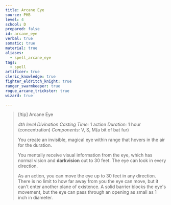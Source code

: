 ```yaml
---
title: Arcane Eye
source: PHB
level: 4
school: D
prepared: false
id: arcane_eye
verbal: true
somatic: true
material: true
aliases:
  - spell_arcane_eye
tags:
  - spell
artificer: true
cleric_knowledge: true
fighter_eldritch_knight: true
ranger_swarmkeeper: true
rogue_arcane_trickster: true
wizard: true

---
```

>[!tip] Arcane Eye
>
> *4th level Divination*
> *Casting Time:* 1 action
> *Duration:* 1 hour (concentration)
> *Components:* V, S, M(a bit of bat fur)
>
>You create an invisible, magical eye within range that hovers in the air for the duration.
>
>You mentally receive visual information from the eye, which has normal vision and **darkvision** out to 30 feet. The eye can look in every direction.
>
>As an action, you can move the eye up to 30 feet in any direction. There is no limit to how far away from you the eye can move, but it can't enter another plane of existence. A solid barrier blocks the eye's movement, but the eye can pass through an opening as small as 1 inch in diameter.
>

